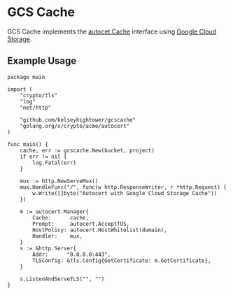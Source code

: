 # GCS Cache

GCS Cache implements the [autocet.Cache](https://godoc.org/golang.org/x/crypto/acme/autocert#Cache) interface using [Google Cloud Storage](https://cloud.google.com/storage/).

## Example Usage

```
package main

import (
	"crypto/tls"
	"log"
	"net/http"

	"github.com/kelseyhightower/gcscache"
	"golang.org/x/crypto/acme/autocert"
)

func main() {
	cache, err := gcscache.New(bucket, project)
	if err != nil {
		log.Fatal(err)
	}

	mux := http.NewServeMux()
	mux.HandleFunc("/", func(w http.ResponseWriter, r *http.Request) {
		w.Write([]byte("Autocert with Google Cloud Storage Cache"))
	})

	m := autocert.Manager{
		Cache:      cache,
		Prompt:     autocert.AcceptTOS,
		HostPolicy: autocert.HostWhitelist(domain),
		Handler:    mux,
	}
	s := &http.Server{
		Addr:      "0.0.0.0:443",
		TLSConfig: &tls.Config{GetCertificate: m.GetCertificate},
	}

	s.ListenAndServeTLS("", "")
}
```
